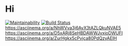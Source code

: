 # Hi
[![Maintainability](https://api.codeclimate.com/v1/badges/dbda8674c0fbc65eaefb/maintainability)](https://codeclimate.com/github/Nero28/frontend-project-lvl1/maintainability)
[![Build Status](https://travis-ci.org/Nero28/frontend-project-lvl1.svg?branch=master)](https://travis-ci.org/Nero28/frontend-project-lvl1)
https://asciinema.org/a/NhWVva3j6AyX3tAZLQkuNVAE5
https://asciinema.org/a/D5xARj8SeHBDAWWJvxjoDWUFI
https://asciinema.org/a/ZurHgkx5cPvjca80PdQzyAEIH